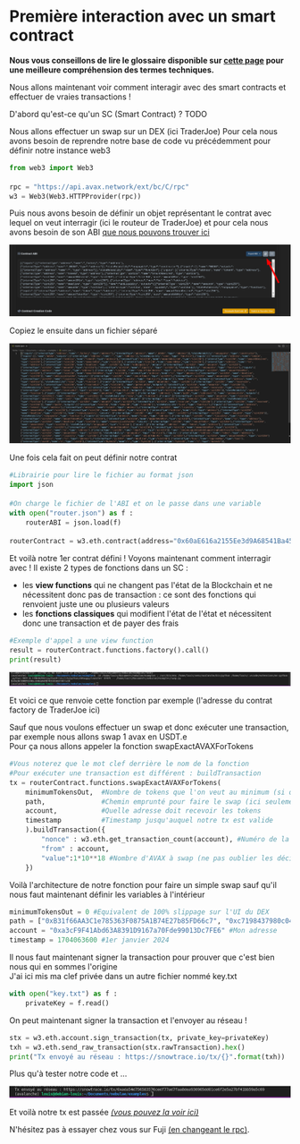# Première interaction avec un smart contract

**Nous vous conseillons de lire le glossaire disponible sur [cette page](/glossaire) pour une meilleure compréhension des termes techniques.**

Nous allons maintenant voir comment interagir avec des smart contracts et effectuer de vraies transactions !

D'abord qu'est-ce qu'un SC (Smart Contract) ?
TODO

Nous allons effectuer un swap sur un DEX (ici TraderJoe)
Pour cela nous avons besoin de reprendre notre base de code vu précédemment pour définir notre instance web3

```python
from web3 import Web3

rpc = "https://api.avax.network/ext/bc/C/rpc"
w3 = Web3(Web3.HTTPProvider(rpc))
```

Puis nous avons besoin de définir un objet représentant le contrat avec lequel on veut interragir (ici le routeur de TraderJoe) et pour cela nous avons besoin de son ABI [que nous pouvons trouver ici](https://snowtrace.io/address/0x60aE616a2155Ee3d9A68541Ba4544862310933d4#code)

![Copier l'ABI](/img/dev/beginners/ABIRouter.png)

Copiez le ensuite dans un fichier séparé

![Copier l'ABI 2](/img/dev/beginners/ExampleABIRouter.png)

Une fois cela fait on peut définir notre contrat

```python
#Librairie pour lire le fichier au format json
import json

#On charge le fichier de l'ABI et on le passe dans une variable
with open("router.json") as f :
    routerABI = json.load(f)

routerContract = w3.eth.contract(address="0x60aE616a2155Ee3d9A68541Ba4544862310933d4", abi=routerABI)
```

Et voilà notre 1er contrat défini ! Voyons maintenant comment interragir avec !
Il existe 2 types de fonctions dans un SC :

- les **view functions** qui ne changent pas l'état de la Blockchain et ne nécessitent donc pas de transaction : ce sont des fonctions qui renvoient juste une ou plusieurs valeurs
- les **fonctions classiques** qui modifient l'état de l'état et nécessitent donc une transaction et de payer des frais

```python
#Exemple d'appel a une view function
result = routerContract.functions.factory().call()
print(result)
```

![Exemple view function](/img/dev/beginners/viewFunction.png)

Et voici ce que renvoie cette fonction par exemple (l'adresse du contrat factory de TraderJoe ici)

Sauf que nous voulons effectuer un swap et donc exécuter une transaction, par exemple nous allons swap 1 avax en USDT.e  
Pour ça nous allons appeler la fonction swapExactAVAXForTokens

```python
#Vous noterez que le mot clef derrière le nom de la fonction 
#Pour exécuter une transaction est différent : buildTransaction
tx = routerContract.functions.swapExactAVAXForTokens(
    minimumTokensOut,  #Nombre de tokens que l'on veut au minimum (si on reçoit moins la tx revert)
    path,              #Chemin emprunté pour faire le swap (ici seulement WAVAX->USDT.e)
    account,           #Quelle adresse doit recevoir les tokens
    timestamp          #Timestamp jusqu'auquel notre tx est valide
    ).buildTransaction({
        "nonce" : w3.eth.get_transaction_count(account), #Numéro de la tx pour ce compte
        "from" : account,
        "value":1*10**18 #Nombre d'AVAX à swap (ne pas oublier les décimales et donc multiplier par 10**18)
    })
```

Voilà l'architecture de notre fonction pour faire un simple swap sauf qu'il nous faut maintenant définir les variables à l'intérieur

```python
minimumTokensOut = 0 #Equivalent de 100% slippage sur l'UI du DEX
path = ["0xB31f66AA3C1e785363F0875A1B74E27b85FD66c7", "0xc7198437980c041c805A1EDcbA50c1Ce5db95118"] #WAVAX USDT.e
account = "0xa3cF9F41Abd63A8391D9167a70Fde99013Dc7FE6" #Mon adresse
timestamp = 1704063600 #1er janvier 2024
```

Il nous faut maintenant signer la transaction pour prouver que c'est bien nous qui en sommes l'origine  
J'ai ici mis ma clef privée dans un autre fichier nommé key.txt

```python
with open("key.txt") as f :
    privateKey = f.read()
```

On peut maintenant signer la transaction et l'envoyer au réseau !

```python
stx = w3.eth.account.sign_transaction(tx, private_key=privateKey)
txh = w3.eth.send_raw_transaction(stx.rawTransaction).hex()
print("Tx envoyé au réseau : https://snowtrace.io/tx/{}".format(txh))
```

Plus qu'à tester notre code et ...

![Exemple simple swap](/img/dev/beginners/ExampleTx.png)

Et voilà notre tx est passée [*(vous pouvez la voir ici)*](https://snowtrace.io/tx/0xada54d756583576cedf77ad7faa8dea936905dd01ce6f2e5a27bf41bb59a5c69)

N'hésitez pas à essayer chez vous sur Fuji [(en changeant le rpc)](/dev/ressources/rpc).